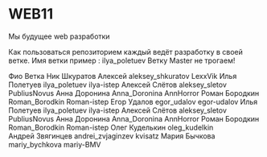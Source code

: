 # WEB11
Мы будущее web разработки


Как пользоваться репозиторием
каждый ведёт разработку в своей ветке. Имя ветки пример : ilya_poletuev
Ветку Master не трогаем!


Фио		 Ветка		     Ник
Шкуратов Алексей aleksey_shkuratov   LexxVik
Илья Полетуев    ilya_poletuev       ilya-istep
Алексей Слётов   aleksey_sletov      PubliusNovus
Анна Доронина    Anna_Doronina       AnnHorror
Роман Бородкин 	 Roman_Borodkin      Roman-istep 
Егор Удалов      egor_udalov 	     egor-udalov
Илья Полетуев    ilya_poletuev       ilya-istep
Алексей Слётов   aleksey_sletov      PubliusNovus
Анна Доронина    Anna_Doronina       AnnHorror
Роман Бородкин 	 Roman_Borodkin      Roman-istep 
Олег Куделькин   oleg_kudelkin   
Андрей Звягинцев andrei_zvjaginzev   kvisatz 
Мария Бычкова    mariy_bychkova      mariy-BMV

